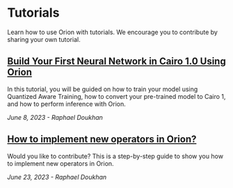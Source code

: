 # Tutorials

Learn how to use Orion with tutorials. We encourage you to contribute by sharing your own tutorial.

## [Build Your First Neural Network in Cairo 1.0 Using Orion](mnist-classification-with-orion.md)

In this tutorial, you will be guided on how to train your model using Quantized Aware Training, how to convert your pre-trained model to Cairo 1, and how to perform inference with Orion.

_June 8, 2023 - Raphael Doukhan_

## [How to implement new operators in Orion?](implement-new-operators-in-orion.md)

Would you like to contribute? This is a step-by-step guide to show you how to implement new operators in Orion.

_June 23, 2023 - Raphael Doukhan_
